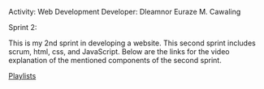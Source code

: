 Activity: Web Development 
Developer: Dleamnor Euraze M. Cawaling

Sprint 2:

This is my 2nd sprint in developing a website. This second sprint includes scrum, html, css, and JavaScript. Below are the links for the video explanation of the mentioned components of the second sprint.

[Playlists](https://youtube.com/playlist?list=PL6Bk347eqXR6ahCn87uaHYZh6azOdsSF1)

